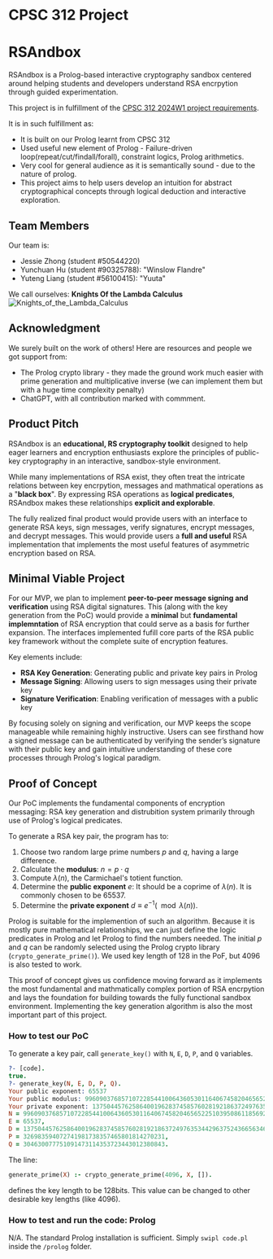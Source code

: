 # CPSC 312 Project

# RSAndbox

RSAndbox is a Prolog-based interactive cryptography sandbox centered around helping students and developers understand RSA encrpytion through guided experimentation.

This project is in fulfillment of the [CPSC 312 2024W1 project requirements](https://steven-wolfman.github.io/cpsc-312-website-2024W1/project.html).

It is in such fulfillment as:
+ It is built on our Prolog learnt from CPSC 312
+ Used useful new element of Prolog - Failure-driven loop(repeat/cut/findall/forall), constraint logics, Prolog arithmetics.
+ Very cool for general audience as it is semantically sound - due to the nature of prolog.
+ This project aims to help users develop an intuition for abstract cryptographical concepts through logical deduction and interactive exploration.
## Team Members

Our team is:

+ Jessie Zhong (student #50544220)
+ Yunchuan Hu (student #90325788):  "Winslow Flandre"
+ Yuteng Liang (student #56100415): "Yuuta"

We call ourselves: __Knights Of the Lambda Calculus__![Knights_of_the_Lambda_Calculus](https://hackmd.io/_uploads/Hy__fKo-1g.png)

## Acknowledgment

We surely built on the work of others! Here are resources and people we got support from:

+ The Prolog crypto library - they made the ground work much easier with prime generation and multiplicative inverse (we can implement them but with a huge time complexity penalty)
+ ChatGPT, with all contribution marked with commment.

## Product Pitch

RSAndbox is an **educational, RS cryptography toolkit** designed to help eager learners and encryption enthusiasts explore the principles of public-key cryptography in an interactive, sandbox-style environment.

While many implementations of RSA exist, they often treat the intricate relations between key encrpytion, messages and mathmatical operations as a "**black box**". By expressing RSA operations as **logical predicates**, RSAndbox makes these relationships **explicit and explorable**.

The fully realized final product would provide users with an interface to generate RSA keys, sign messages, verify signatures, encrypt messages, and decrypt messages. This would provide users a **full and useful** RSA implementation that implements the most useful features of asymmetric encryption based on RSA.

## Minimal Viable Project

For our MVP, we plan to implement **peer-to-peer message signing and verification** using RSA digital signatures. This (along with the key generation from the PoC) would provide a **minimal** but **fundamental implemntation** of RSA encryption that could serve as a basis for further expansion. The interfaces implemented fufill core parts of the RSA public key framework without the complete suite of encryption features.

Key elements include:

* **RSA Key Generation**: Generating public and private key pairs in Prolog
* **Message Signing**: Allowing users to sign messages using their private key
* **Signature Verification**: Enabling verification of messages with a public key

By focusing solely on signing and verification, our MVP keeps the scope manageable while remaining highly instructive. Users can see firsthand how a signed message can be authenticated by verifying the sender’s signature with their public key and gain intuitive understanding of these core processes through Prolog's logical paradigm.

## Proof of Concept

Our PoC implements the fundamental components of encryption messaging: RSA key generation and distrubition system primarily through use of Prolog's logical predicates.

To generate a RSA key pair, the program has to:

1. Choose two random large prime numbers $p$ and $q$, having a large difference.
2. Calculate the **modulus**: $n = p \cdot q$
3. Compute $\lambda{(n)}$, the Carmichael's totient function.
4. Determine the **public exponent** $e$: It should be a coprime of $\lambda{(n)}$. It is commonly chosen to be $65537$.
5. Determine the **private exponent** $d \equiv e ^ {-1} (\mod{\lambda{(n)}})$.

Prolog is suitable for the implemention of such an algorithm. Because it is mostly pure mathematical relationships, we can just define the logic predicates in Prolog and let Prolog to find the numbers needed.
The initial $p$ and $q$ can be randomly selected using the Prolog crypto library (`crypto_generate_prime()`). We used key length of 128 in the PoF, but 4096 is also tested to work.

This proof of concept gives us confidence moving forward as it implements the most fundamental and mathmatically complex portion of RSA encrpytion and lays the foundation for building towards the fully functional sandbox environment. Implementing the key generation algorithm is also the most important part of this project.

### How to test our PoC

To generate a key pair, call `generate_key()` with `N`, `E`, `D`, `P`, and `Q` variables.

```prolog
?- [code].
true.
?- generate_key(N, E, D, P, Q).
Your public exponent: 65537
Your public modulus: 99609037685710722854410064360530116406745820465652251039508611856927889584733
Your private exponent: 13750445762586400196283745857602819218637249763534429637524366563462267376796
N = 99609037685710722854410064360530116406745820465652251039508611856927889584733,
E = 65537,
D = 13750445762586400196283745857602819218637249763534429637524366563462267376796,
P = 326983594072741981738357465801814270231,
Q = 304630077751091473114353723443012380843.
```

The line:

```prolog
generate_prime(X) :- crypto_generate_prime(4096, X, []).
```

defines the key length to be 128bits. This value can be changed to other desirable key lengths (like 4096).

### How to test and run the code: Prolog
N/A. The standard Prolog installation is sufficient. 
Simply `swipl code.pl` inside the `/prolog` folder. 
